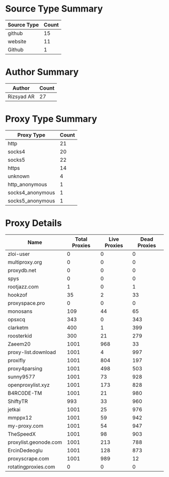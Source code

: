 # Source Type Summary

| Source Type | Count |
|-------------|-------|
| github | 15 |
| website | 11 |
| Github | 1 |


# Author Summary

| Author | Count |
|--------|-------|
| Rizsyad AR | 27 |


# Proxy Type Summary

| Proxy Type | Count |
|------------|-------|
| http | 21 |
| socks4 | 20 |
| socks5 | 22 |
| https | 14 |
| unknown | 4 |
| http_anonymous | 1 |
| socks4_anonymous | 1 |
| socks5_anonymous | 1 |


# Proxy Details

| Name | Total Proxies | Live Proxies | Dead Proxies |
|------|---------------|--------------|---------------|
| zloi-user | 0 | 0 | 0 |
| multiproxy.org | 0 | 0 | 0 |
| proxydb.net | 0 | 0 | 0 |
| spys | 0 | 0 | 0 |
| rootjazz.com | 1 | 0 | 1 |
| hookzof | 35 | 2 | 33 |
| proxyspace.pro | 0 | 0 | 0 |
| monosans | 109 | 44 | 65 |
| opsxcq | 343 | 0 | 343 |
| clarketm | 400 | 1 | 399 |
| roosterkid | 300 | 21 | 279 |
| Zaeem20 | 1001 | 968 | 33 |
| proxy-list.download | 1001 | 4 | 997 |
| proxifly | 1001 | 804 | 197 |
| proxy4parsing | 1001 | 498 | 503 |
| sunny9577 | 1001 | 73 | 928 |
| openproxylist.xyz | 1001 | 173 | 828 |
| B4RC0DE-TM | 1001 | 21 | 980 |
| ShiftyTR | 993 | 33 | 960 |
| jetkai | 1001 | 25 | 976 |
| mmppx12 | 1001 | 59 | 942 |
| my-proxy.com | 1001 | 54 | 947 |
| TheSpeedX | 1001 | 98 | 903 |
| proxylist.geonode.com | 1001 | 213 | 788 |
| ErcinDedeoglu | 1001 | 128 | 873 |
| proxyscrape.com | 1001 | 989 | 12 |
| rotatingproxies.com | 0 | 0 | 0 |

